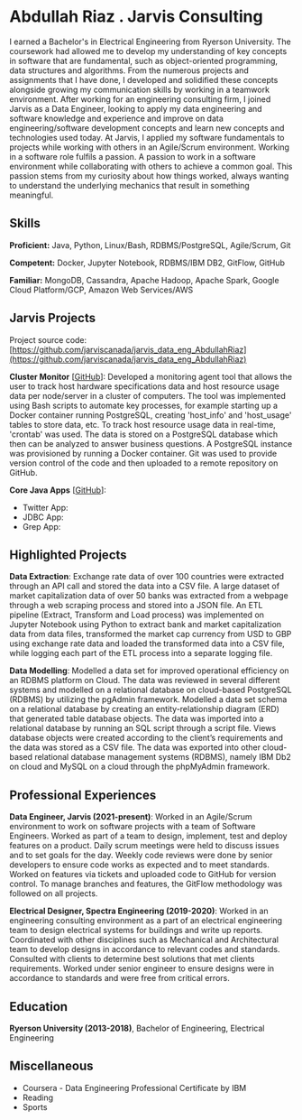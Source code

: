 # Abdullah Riaz . Jarvis Consulting

I earned a Bachelor's in Electrical Engineering from Ryerson University. The coursework had allowed me to develop my understanding of key concepts in software that are fundamental, such as object-oriented programming, data structures and algorithms. From the numerous projects and assignments that I have done, I developed and solidified these concepts alongside growing my communication skills by working in a teamwork environment. After working for an engineering consulting firm, I joined Jarvis as a Data Engineer, looking to apply my data engineering and software knowledge and experience and improve on data engineering/software development concepts and learn new concepts and technologies used today. At Jarvis, I applied my software fundamentals to projects while working with others in an Agile/Scrum environment. Working in a software role fulfils a passion. A passion to work in a software environment while collaborating with others to achieve a common goal. This passion stems from my curiosity about how things worked, always wanting to understand the underlying mechanics that result in something meaningful.

## Skills

**Proficient:** Java, Python, Linux/Bash, RDBMS/PostgreSQL, Agile/Scrum, Git

**Competent:** Docker, Jupyter Notebook, RDBMS/IBM DB2, GitFlow, GitHub

**Familiar:** MongoDB, Cassandra, Apache Hadoop, Apache Spark, Google Cloud Platform/GCP, Amazon Web Services/AWS

## Jarvis Projects

Project source code: [https://github.com/jarviscanada/jarvis_data_eng_AbdullahRiaz](https://github.com/jarviscanada/jarvis_data_eng_AbdullahRiaz)


**Cluster Monitor** [[GitHub](https://github.com/jarviscanada/jarvis_data_eng_AbdullahRiaz/tree/master/linux_sql)]: Developed a monitoring agent tool that allows the user to track host hardware specifications data and host resource usage data per node/server in a cluster of computers. The tool was implemented using Bash scripts to automate key processes, for example starting up a Docker container running PostgreSQL, creating 'host_info' and 'host_usage' tables to store data, etc. To track host resource usage data in real-time, 'crontab' was used. The data is stored on a PostgreSQL database which then can be analyzed to answer business questions. A PostgreSQL instance was provisioned by running a Docker container. Git was used to provide version control of the code and then uploaded to a remote repository on GitHub.

**Core Java Apps** [[GitHub](https://github.com/jarviscanada/jarvis_data_eng_AbdullahRiaz/tree/master/core_java)]:
      
  - Twitter App: 
  - JDBC App: 
  - Grep App: 


## Highlighted Projects
**Data Extraction**: Exchange rate data of over 100 countries were extracted through an API call and stored the data into a CSV file. A large dataset of market capitalization data of over 50 banks was extracted from a webpage through a web scraping process and stored into a JSON file. An ETL pipeline (Extract, Transform and Load process) was implemented on Jupyter Notebook using Python to extract bank and market capitalization data from data files, transformed the market cap currency from USD to GBP using exchange rate data and loaded the transformed data into a CSV file, while logging each part of the ETL process into a separate logging file.

**Data Modelling**: Modelled a data set for improved operational efficiency on an RDBMS platform on Cloud. The data was reviewed in several different systems and modelled on a relational database on cloud-based PostgreSQL (RDBMS) by utilizing the pgAdmin framework. Modelled a data set schema on a relational database by creating an entity-relationship diagram (ERD) that generated table database objects. The data was imported into a relational database by running an SQL script through a script file. Views database objects were created according to the client’s requirements and the data was stored as a CSV file. The data was exported into other cloud-based relational database management systems (RDBMS), namely IBM Db2 on cloud and MySQL on a cloud through the phpMyAdmin framework.


## Professional Experiences

**Data Engineer, Jarvis (2021-present)**: Worked in an Agile/Scrum environment to work on software projects with a team of Software Engineers. Worked as part of a team to design, implement, test and deploy features on a product. Daily scrum meetings were held to discuss issues and to set goals for the day. Weekly code reviews were done by senior developers to ensure code works as expected and to meet standards. Worked on features via tickets and uploaded code to GitHub for version control. To manage branches and features, the GitFlow methodology was followed on all projects.

**Electrical Designer, Spectra Engineering (2019-2020)**: Worked in an engineering consulting environment as a part of an electrical engineering team to design electrical systems for buildings and write up reports. Coordinated with other disciplines such as Mechanical and Architectural team to develop designs in accordance to relevant codes and standards. Consulted with clients to determine best solutions that met clients requirements. Worked under senior engineer to ensure designs were in accordance to standards and were free from critical errors.


## Education
**Ryerson University (2013-2018)**, Bachelor of Engineering, Electrical Engineering


## Miscellaneous
- Coursera - Data Engineering Professional Certificate by IBM
- Reading
- Sports